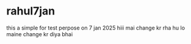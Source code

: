 # rahul7jan
this a simple for test perpose on 7 jan 2025
hiii mai change kr rha hu
lo maine change kr diya bhai